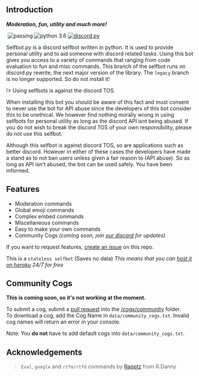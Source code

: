 ## Introduction

<div align="left">
        <p><i><b>Moderation, fun, utility and much more!</b></i></p>
    <p> 
        <a href="https://discord.gg/pmQSbAd"><img src="https://discordapp.com/api/guilds/345787308282478592/embed.png" alt="" /></a>
        <img src="https://img.shields.io/badge/build-passing-brightgreen.svg" alt="passing" /></a>
        <img src="https://img.shields.io/badge/python-3.6-brightgreen.svg" alt="python 3.6" /></a>
        <a href="https://github.com/Rapptz/discord.py"><img src="https://img.shields.io/badge/discord-py-orange.svg" alt="discord.py" /></a>
    </p>
</div> 

Selfbot.py is a discord selfbot written in python. It is used to provide personal utility and to aid someone with discord related tasks. Using this bot gives you access to a variety of commands that ranging from code evaluation to fun and misc commands. This branch of the selfbot runs on discord.py rewrite, the next major version of the library. The `legacy` branch is no longer supported. So do not install it! 

!> Using selfbots is against the discord TOS. 

When installing this bot you should be aware of this fact and must consent to never use the bot for API abuse since the developers of this bot consider this to be unethical. We however find nothing morally wrong in using selfbots for personal utility as long as the discord API isnt being abused. If you do not wish to break the discord TOS of your own responsibility, please do not use this selfbot.

Although this selfbot is against discord TOS, so are applications such as better discord. However in either of these cases the developers have made a stand as to not ban users unless given a fair reason to (API abuse). So as long as API isn't abused, the bot can be used safely. You have been informed.

## Features

* Moderation commands
* Global emoji commands
* Complex embed commands
* Miscellaneous commands
* Easy to make your own commands
* Community Cogs *(coming soon, join [our discord](https://discord.gg/pmQSbAd) for updates)*

If you want to request features, [create an issue](https://github.com/verixx/selfbot/issues) on this repo.


This is a `stateless selfbot` (Saves no data) *This means that you can [host it on heroku](https://github.com/verixx/selfbot/wiki/Heroku) 24/7 for free*  

## Community Cogs

**This is coming soon, so it's not working at the moment.**

To submit a cog, submit a [pull request](https://github.com/verixx/selfbot.py/pulls) into the [/cogs/community](https://github.com/verixx/selfbot.py/tree/rewrite/cogs/community) folder.        
To download a cog, add the Cog Name in `data/community_cogs.txt`. Invalid cog names will return an error in your console.

Note: You **do not** have to add default cogs into `data/community_cogs.txt`.

## Acknowledgements

> `Eval`, `google` and `rtfm/rtfd` commands by [Rapptz](https://github.com/Rapptz) from R.Danny

